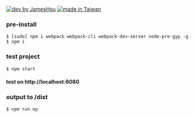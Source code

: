 [![dev by JamesHsu](https://img.shields.io/badge/Dev%20by-Jameshsu1125-green)](https://github.com/jameshsu1125/)
[![made in Taiwan](https://img.shields.io/badge/Made%20in-Taiwan-orange)](https://github.com/jameshsu1125/)

### pre-install

```
$ [sudo] npm i webpack webpack-cli webpack-dev-server node-pre-gyp -g
$ npm i
```

### test project

```
$ npm start
```

#### test on http://localhost:8080

### output to /dist

```
$ npm run op
```
